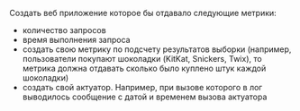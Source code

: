 Создать веб приложение которое бы отдавало следующие метрики:
- количество запросов 
- время выполнения запроса
- создать свою метрику по подсчету результатов выборки (например, пользователи покупают шоколадки (KitKat, Snickers, Twix), то метрика должна отдавать сколько было куплено штук каждой шоколадки)
- создать свой актуатор. Например, при вызове которого в лог выводилось сообщение с датой и временем вызова актуатора
